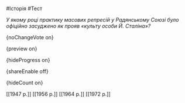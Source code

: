 #Історія #Тест

*У якому році практику масових репресій у Радянському Союзі було офіційно засуджено як прояв «культу особи Й. Сталіна»?*

{noChangeVote on}

{preview on}

{hideProgress on}

{shareEnable off}

{hideCount on}

[[1947 р.]]
[[1956 р.]]
[[1964 р.]]
[[1972 р.]]
